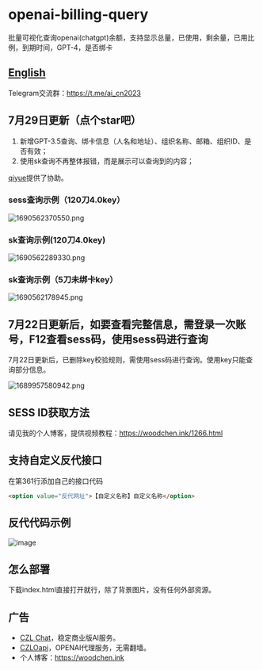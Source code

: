 # openai-billing-query
批量可视化查询openai(chatgpt)余额，支持显示总量，已使用，剩余量，已用比例，到期时间，GPT-4，是否绑卡

## [English](README_EN.md)

Telegram交流群：https://t.me/ai_cn2023

## 7月29日更新（点个star吧）

1. 新增GPT-3.5查询、绑卡信息（人名和地址）、组织名称、邮箱、组织ID、是否有效；
2. 使用sk查询不再整体报错，而是展示可以查询到的内容；

[qiyue](https://github.com/qiyue-rgb)提供了协助。

### sess查询示例（120刀4.0key）

![1690562370550.png](https://cdn-img.czl.net/2023/07/29/64c3ef5003257.png)

### sk查询示例(120刀4.0key)

![1690562289330.png](https://cdn-img.czl.net/2023/07/29/64c3eefec26cd.png)

### sk查询示例（5刀未绑卡key）

![1690562178945.png](https://cdn-img.czl.net/2023/07/29/64c3ee9070310.png)

## 7月22日更新后，如要查看完整信息，需登录一次账号，F12查看sess码，使用sess码进行查询

7月22日更新后，已删除key校验规则，需使用sess码进行查询。使用key只能查询部分信息。

![1689957580942.png](https://cdn-img.czl.net/2023/07/22/64bab4daba587.png)

## SESS ID获取方法

请见我的个人博客，提供视频教程：https://woodchen.ink/1266.html

## 支持自定义反代接口
在第361行添加自己的接口代码

``` html
<option value="反代网址">【自定义名称】自定义名称</option>
```
## 反代代码示例
![image](https://github.com/woodchen-ink/openai-billing-query/assets/95951386/0bcdb51b-de08-49bc-bd01-5bf731f53d02)

## 怎么部署
下载index.html直接打开就行，除了背景图片，没有任何外部资源。


## 广告
- [CZL Chat](https://chat.czl.net)，稳定商业版AI服务。
- [CZLOapi](https://oapi.czl.net)，OPENAI代理服务，无需翻墙。
- 个人博客：https://woodchen.ink

